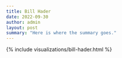 ```yaml
---
title: Bill Hader
date: 2022-09-30
author: admin
layout: post
summary: "Here is where the summary goes."
---
```


{% include visualizations/bill-hader.html %}